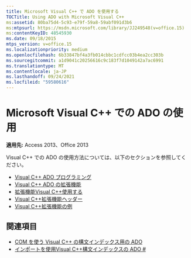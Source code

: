 ```yaml
---
title: Microsoft Visual C++ で ADO を使用する
TOCTitle: Using ADO with Microsoft Visual C++
ms:assetid: 80ba75d4-5c93-e79f-59a8-59abf091d3b6
ms:mtpsurl: https://msdn.microsoft.com/library/JJ249548(v=office.15)
ms:contentKeyID: 48545930
ms.date: 09/18/2015
mtps_version: v=office.15
ms.localizationpriority: medium
ms.openlocfilehash: 6b33847bf4a3fb014cbbc1cdfcc03b4ea2cc303b
ms.sourcegitcommit: a1d9041c20256616c9c183f7d1049142a7ac6991
ms.translationtype: MT
ms.contentlocale: ja-JP
ms.lasthandoff: 09/24/2021
ms.locfileid: "59580616"
---
```

# <a name="using-ado-with-microsoft-visual-c"></a>Microsoft Visual C++ での ADO の使用

**適用先:** Access 2013、Office 2013

Visual C++ での ADO の使用方法については、以下のセクションを参照してください。

- [Visual C++ ADO プログラミング](visual-c-ado-programming.md)
- [Visual C++ ADO の拡張機能](visual-c-extensions-for-ado.md)
- [拡張機能Visual C++使用する](using-visual-c-extensions.md)
- [Visual C++拡張機能ヘッダー](visual-c-extensions-header.md)
- [Visual C++拡張機能の例](visual-c-extensions-example.md)


## <a name="see-also"></a>関連項目

- [COM を使う Visual C++ の構文インデックス用の ADO](https://docs.microsoft.com/office/vba/access/concepts/miscellaneous/ado-for-visual-c-plus-plus-syntax-index-for-com)
- [インポートを使用Visual C++構文インデックスの ADO \#](https://docs.microsoft.com/office/vba/access/concepts/miscellaneous/ado-for-visual-c-plus-plus-syntax-index-with-import)
